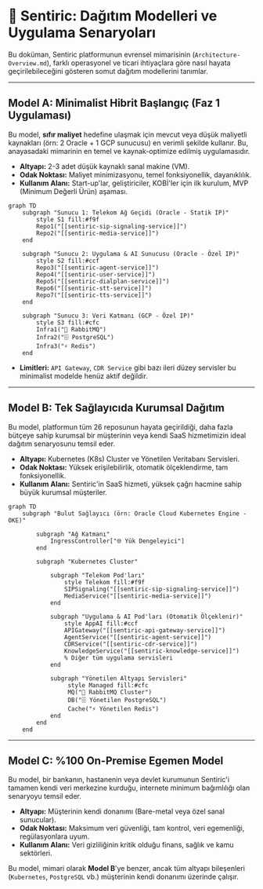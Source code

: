# 🚀 Sentiric: Dağıtım Modelleri ve Uygulama Senaryoları

Bu doküman, Sentiric platformunun evrensel mimarisinin (`Architecture-Overview.md`), farklı operasyonel ve ticari ihtiyaçlara göre nasıl hayata geçirilebileceğini gösteren somut dağıtım modellerini tanımlar.

---

## Model A: Minimalist Hibrit Başlangıç (Faz 1 Uygulaması)

Bu model, **sıfır maliyet** hedefine ulaşmak için mevcut veya düşük maliyetli kaynakları (örn: 2 Oracle + 1 GCP sunucusu) en verimli şekilde kullanır. Bu, anayasadaki mimarinin en temel ve kaynak-optimize edilmiş uygulamasıdır.

*   **Altyapı:** 2-3 adet düşük kaynaklı sanal makine (VM).
*   **Odak Noktası:** Maliyet minimizasyonu, temel fonksiyonellik, dayanıklılık.
*   **Kullanım Alanı:** Start-up'lar, geliştiriciler, KOBİ'ler için ilk kurulum, MVP (Minimum Değerli Ürün) aşaması.

```mermaid
graph TD
    subgraph "Sunucu 1: Telekom Ağ Geçidi (Oracle - Statik IP)"
        style S1 fill:#f9f
        Repo1("[[sentiric-sip-signaling-service]]")
        Repo2("[[sentiric-media-service]]")
    end

    subgraph "Sunucu 2: Uygulama & AI Sunucusu (Oracle - Özel IP)"
        style S2 fill:#ccf
        Repo3("[[sentiric-agent-service]]")
        Repo4("[[sentiric-user-service]]")
        Repo5("[[sentiric-dialplan-service]]")
        Repo6("[[sentiric-stt-service]]")
        Repo7("[[sentiric-tts-service]]")
    end

    subgraph "Sunucu 3: Veri Katmanı (GCP - Özel IP)"
        style S3 fill:#cfc
        Infra1("🐇 RabbitMQ")
        Infra2("🗄️ PostgreSQL")
        Infra3("⚡ Redis")
    end
```
*   **Limitleri:** `API Gateway`, `CDR Service` gibi bazı ileri düzey servisler bu minimalist modelde henüz aktif değildir.

---

## Model B: Tek Sağlayıcıda Kurumsal Dağıtım

Bu model, platformun tüm 26 reposunun hayata geçirildiği, daha fazla bütçeye sahip kurumsal bir müşterinin veya kendi SaaS hizmetimizin ideal dağıtım senaryosunu temsil eder.

*   **Altyapı:** Kubernetes (K8s) Cluster ve Yönetilen Veritabanı Servisleri.
*   **Odak Noktası:** Yüksek erişilebilirlik, otomatik ölçeklendirme, tam fonksiyonellik.
*   **Kullanım Alanı:** Sentiric'in SaaS hizmeti, yüksek çağrı hacmine sahip büyük kurumsal müşteriler.

```mermaid
graph TD
    subgraph "Bulut Sağlayıcı (örn: Oracle Cloud Kubernetes Engine - OKE)"
        
        subgraph "Ağ Katmanı"
            IngressController["🌐 Yük Dengeleyici"]
        end

        subgraph "Kubernetes Cluster"
            
            subgraph "Telekom Pod'ları"
                style Telekom fill:#f9f
                SIPSignaling("[[sentiric-sip-signaling-service]]")
                MediaService("[[sentiric-media-service]]")
            end

            subgraph "Uygulama & AI Pod'ları (Otomatik Ölçeklenir)"
                style AppAI fill:#ccf
                APIGateway("[[sentiric-api-gateway-service]]")
                AgentService("[[sentiric-agent-service]]")
                CDRService("[[sentiric-cdr-service]]")
                KnowledgeService("[[sentiric-knowledge-service]]")
                % Diğer tüm uygulama servisleri
            end
            
            subgraph "Yönetilen Altyapı Servisleri"
                 style Managed fill:#cfc
                 MQ("🐇 RabbitMQ Cluster")
                 DB("🗄️ Yönetilen PostgreSQL")
                 Cache("⚡ Yönetilen Redis")
            end
        end
    end
```

---

## Model C: %100 On-Premise Egemen Model

Bu model, bir bankanın, hastanenin veya devlet kurumunun Sentiric'i tamamen kendi veri merkezine kurduğu, internete minimum bağımlılığı olan senaryoyu temsil eder.

*   **Altyapı:** Müşterinin kendi donanımı (Bare-metal veya özel sanal sunucular).
*   **Odak Noktası:** Maksimum veri güvenliği, tam kontrol, veri egemenliği, regülasyonlara uyum.
*   **Kullanım Alanı:** Veri gizliliğinin kritik olduğu finans, sağlık ve kamu sektörleri.

Bu model, mimari olarak **Model B**'ye benzer, ancak tüm altyapı bileşenleri (`Kubernetes`, `PostgreSQL` vb.) müşterinin kendi donanımı üzerinde çalışır.

